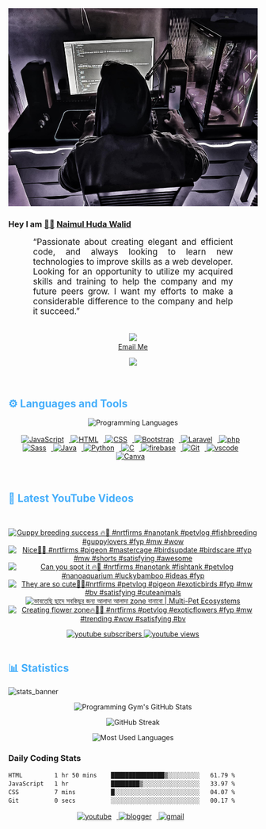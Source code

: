 <!-- ![github_cover_banner](https://www.digitalsolutionservices.com/img/services/web%20development.gif)-->

<div align="center" style="display:block;">
    <img height="400px" width="100%" alt="github cover banner" src="https://raw.githubusercontent.com/NaimulHudaWalid/NaimulHudaWalid/main/272276268_3114779035434264_920860974401480824_n.jpg"/> 
</div>

### Hey I am [👨🏻‍][facebook] [Naimul Huda Walid][youtube]



<p align:"center" style="text-align: justify; margin: 0 50px; font-size: 17px;" >
   “Passionate about creating elegant and efficient code, and always looking to learn new technologies to improve skills as a web developer. Looking for an opportunity to utilize my acquired skills and training to help the company and my future peers grow. I want my efforts to make a considerable difference to the company and help it succeed.”
<br>
<br>
<div align="center">

![](https://visitor-badge.glitch.me/badge?page_id=NaimulHudaWalid)
    <br />
[Email Me](mailto:dev.naimulhuda@gmail.com)
</div>
</p>
<!-- Typing SVG by DenverCoder1 - https://github.com/DenverCoder1/readme-typing-svg -->
<p align="center">
<!--   <a href="https://github.com/DenverCoder1/readme-typing-svg"> -->
    <img src="https://readme-typing-svg.herokuapp.com?color=E22FE4&width=380&height=45&lines=Open-Source+Enthusiast;Learning+In+Public;Empowering+Others;Nice+To+Meet+You+...&center=true"></a>

</p>
<br>
<!-- Languages and Tools -->

<h2 style="color: #44AEFB">⚙️ Languages and Tools</h2>
<div align="center" style="display:block;">
    <img width="100px" alt="Programming Languages" src="https://user-images.githubusercontent.com/78341798/194531121-47b0119a-ce00-439d-b586-125f86acb098.png"/> 
</div>
<br>   
<!-- Icons Resources -->
<!-- https://devicon.dev/ -->
<!-- https://cdn.jsdelivr.net/npm/simple-icons@v3/icons/ -->
<div align="center">
  <a href="https://developer.mozilla.org/en-US/docs/Web/JavaScript" target="_blank" rel="noreferrer">
      <img  alt="JavaScript" height="50px" style="padding-right:10px;" src="https://cdn.jsdelivr.net/gh/devicons/devicon/icons/javascript/javascript-plain.svg"/>
  </a>
  
 
  <a href="https://developer.mozilla.org/en-US/docs/Web/HTML" target="_blank" rel="noreferrer">
      <img  alt="HTML" height="50px" style="padding-right:10px;" src="https://cdn.jsdelivr.net/gh/devicons/devicon/icons/html5/html5-original.svg"/>
  </a>
  <a href="https://developer.mozilla.org/en-US/docs/Web/CSS" target="_blank" rel="noreferrer">
      <img  alt="CSS" height="50px" style="padding-right:10px;" src="https://cdn.jsdelivr.net/gh/devicons/devicon/icons/css3/css3-original.svg"/>
  </a>
  <a href="https://getbootstrap.com/" target="_blank" rel="noreferrer">
      <img  alt="Bootstrap" height="50px" style="padding-right:10px;" src="https://cdn.jsdelivr.net/gh/devicons/devicon/icons/bootstrap/bootstrap-original.svg"/>
  </a> 
  <a href="https://laravel.com/" target="_blank" rel="noreferrer">
      <img  alt="Laravel" height="50px" style="padding-right:10px;" src="https://cdn.jsdelivr.net/gh/devicons/devicon/icons/laravel/laravel-plain.svg"/>
  </a>
  <a href="https://www.php.net/" target="_blank" rel="noreferrer">
      <img  alt="php" height="50px" style="padding-right:10px;" src="https://cdn.jsdelivr.net/gh/devicons/devicon/icons/php/php-original.svg"/>
  </a>
  <a href="https://sass-lang.com/" target="_blank" rel="noreferrer">
      <img  alt="Sass" height="50px" style="padding-right:10px;" src="https://cdn.jsdelivr.net/gh/devicons/devicon/icons/sass/sass-original.svg"/>
  </a>
  <a href="https://www.java.com/en/" target="_blank" rel="noreferrer">
      <img  alt="Java" height="50px" style="padding-right:10px;" src="https://cdn.jsdelivr.net/gh/devicons/devicon/icons/java/java-original.svg"/>
  </a>    
  <a href="https://www.python.org/" target="_blank" rel="noreferrer">
      <img  alt="Python" height="50px" style="padding-right:10px;" src="https://cdn.jsdelivr.net/gh/devicons/devicon/icons/python/python-original.svg"/>
  </a>
  <a href="https://www.cprogramming.com/" target="_blank" rel="noreferrer">
      <img  alt="C" height="50px" style="padding-right:10px;" src="https://cdn.jsdelivr.net/gh/devicons/devicon/icons/c/c-original.svg"/>
  </a>
  
  <a href="https://firebase.google.com/" target="_blank" rel="noreferrer">
      <img  alt="firebase" height="50px" style="padding-right:10px;" src="https://cdn.jsdelivr.net/gh/devicons/devicon/icons/firebase/firebase-plain.svg"/>
  </a>
 
  <a href="https://git-scm.com/" target="_blank" rel="noreferrer">
      <img  alt="Git" height="50px" style="padding-right:10px;" src="https://cdn.jsdelivr.net/gh/devicons/devicon/icons/git/git-original.svg"/>
  </a>
  
  <a href="https://code.visualstudio.com/" target="_blank" rel="noreferrer">
      <img  alt="vscode" height="50px" style="padding-right:10px;"src="https://cdn.jsdelivr.net/gh/devicons/devicon/icons/vscode/vscode-original.svg"/>
  </a>
  <a href="https://www.canva.com/" target="_blank" rel="noreferrer">
      <img  alt="Canva" height="50px" style="padding-right:10px;" src="https://cdn.jsdelivr.net/gh/devicons/devicon/icons/canva/canva-original.svg"/> 
  </a>
</div>
<br>
<br>

<!-- Latest YouTube Videos -->

<h2 style="color: #44AEFB">🎦 Latest YouTube Videos</h2>
<br />

<!-- Resource/Reference: https://github.com/DenverCoder1/github-readme-youtube-cards -->
<div class="youtube videos cards" align="center">

<!-- BEGIN YOUTUBE-CARDS -->
[![Guppy breeding success 🔥🖤 #nrtfirms #nanotank #petvlog #fishbreeding #guppylovers #fyp #mw #wow](https://ytcards.demolab.com/?id=_nQWvoS1NvU&title=Guppy+breeding+success+%F0%9F%94%A5%F0%9F%96%A4+%23nrtfirms+%23nanotank+%23petvlog+%23fishbreeding+%23guppylovers+%23fyp+%23mw+%23wow&lang=en&timestamp=1701087436&background_color=%230d1117&title_color=%23ffffff&stats_color=%23dedede&max_title_lines=1&width=250&border_radius=5 "Guppy breeding success 🔥🖤 #nrtfirms #nanotank #petvlog #fishbreeding #guppylovers #fyp #mw #wow")](https://www.youtube.com/watch?v=_nQWvoS1NvU)
[![Nice🖤🤩 #nrtfirms #pigeon #mastercage #birdsupdate #birdscare #fyp #mw #shorts #satisfying #awesome](https://ytcards.demolab.com/?id=CFJr-9NlpUA&title=Nice%F0%9F%96%A4%F0%9F%A4%A9+%23nrtfirms+%23pigeon+%23mastercage+%23birdsupdate+%23birdscare+%23fyp+%23mw+%23shorts+%23satisfying+%23awesome&lang=en&timestamp=1701045869&background_color=%230d1117&title_color=%23ffffff&stats_color=%23dedede&max_title_lines=1&width=250&border_radius=5 "Nice🖤🤩 #nrtfirms #pigeon #mastercage #birdsupdate #birdscare #fyp #mw #shorts #satisfying #awesome")](https://www.youtube.com/watch?v=CFJr-9NlpUA)
[![Can you spot it 🔥🖤 #nrtfirms #nanotank #fishtank #petvlog #nanoaquarium #luckybamboo #ideas #fyp](https://ytcards.demolab.com/?id=DyxuTDEpiVc&title=Can+you+spot+it+%F0%9F%94%A5%F0%9F%96%A4+%23nrtfirms+%23nanotank+%23fishtank+%23petvlog+%23nanoaquarium+%23luckybamboo+%23ideas+%23fyp&lang=en&timestamp=1700967640&background_color=%230d1117&title_color=%23ffffff&stats_color=%23dedede&max_title_lines=1&width=250&border_radius=5 "Can you spot it 🔥🖤 #nrtfirms #nanotank #fishtank #petvlog #nanoaquarium #luckybamboo #ideas #fyp")](https://www.youtube.com/watch?v=DyxuTDEpiVc)
[![They are so cute🖤🔥#nrtfirms #petvlog #pigeon  #exoticbirds #fyp #mw #bv #satisfying #cuteanimals](https://ytcards.demolab.com/?id=HNH9iHMlI8s&title=They+are+so+cute%F0%9F%96%A4%F0%9F%94%A5%23nrtfirms+%23petvlog+%23pigeon++%23exoticbirds+%23fyp+%23mw+%23bv+%23satisfying+%23cuteanimals&lang=en&timestamp=1700908147&background_color=%230d1117&title_color=%23ffffff&stats_color=%23dedede&max_title_lines=1&width=250&border_radius=5 "They are so cute🖤🔥#nrtfirms #petvlog #pigeon  #exoticbirds #fyp #mw #bv #satisfying #cuteanimals")](https://www.youtube.com/watch?v=HNH9iHMlI8s)
[![ভাবতেছি ছাদে সবকিছুর জন্য আলাদা আলাদা zone বানাবো | Multi-Pet Ecosystems](https://ytcards.demolab.com/?id=dxTgLptz_bM&title=%E0%A6%AD%E0%A6%BE%E0%A6%AC%E0%A6%A4%E0%A7%87%E0%A6%9B%E0%A6%BF+%E0%A6%9B%E0%A6%BE%E0%A6%A6%E0%A7%87+%E0%A6%B8%E0%A6%AC%E0%A6%95%E0%A6%BF%E0%A6%9B%E0%A7%81%E0%A6%B0+%E0%A6%9C%E0%A6%A8%E0%A7%8D%E0%A6%AF+%E0%A6%86%E0%A6%B2%E0%A6%BE%E0%A6%A6%E0%A6%BE+%E0%A6%86%E0%A6%B2%E0%A6%BE%E0%A6%A6%E0%A6%BE+zone+%E0%A6%AC%E0%A6%BE%E0%A6%A8%E0%A6%BE%E0%A6%AC%E0%A7%8B+%7C+Multi-Pet+Ecosystems&lang=en&timestamp=1700900674&background_color=%230d1117&title_color=%23ffffff&stats_color=%23dedede&max_title_lines=1&width=250&border_radius=5 "ভাবতেছি ছাদে সবকিছুর জন্য আলাদা আলাদা zone বানাবো | Multi-Pet Ecosystems")](https://www.youtube.com/watch?v=dxTgLptz_bM)
[![Creating flower zone🔥🖤🌺 #nrtfirms #petvlog #exoticflowers #fyp #mw #trending #wow #satisfying #bv](https://ytcards.demolab.com/?id=K8gAlsA1bSE&title=Creating+flower+zone%F0%9F%94%A5%F0%9F%96%A4%F0%9F%8C%BA+%23nrtfirms+%23petvlog+%23exoticflowers+%23fyp+%23mw+%23trending+%23wow+%23satisfying+%23bv&lang=en&timestamp=1700873382&background_color=%230d1117&title_color=%23ffffff&stats_color=%23dedede&max_title_lines=1&width=250&border_radius=5 "Creating flower zone🔥🖤🌺 #nrtfirms #petvlog #exoticflowers #fyp #mw #trending #wow #satisfying #bv")](https://www.youtube.com/watch?v=K8gAlsA1bSE)
<!-- END YOUTUBE-CARDS -->
</div>

<!-- Begin Youtube Buttons -->
<!-- Resource/Reference:  https://github.com/DenverCoder1/custom-icon-badges -->
<div class="youtube buttons" align="center">
    <a href="https://www.youtube.com/channel/UCa3YaFwzSII0kKg3Nads2dQ"  target="_blank">
        <img alt="youtube subscribers" src="https://img.shields.io/youtube/channel/subscribers/UCa3YaFwzSII0kKg3Nads2dQ?logo=youtube&logoColor=red&style=for-the-badge"/>
    </a> 
    <a href="https://www.youtube.com/channel/UCa3YaFwzSII0kKg3Nads2dQ"  target="_blank">
        <img alt="youtube views" src="https://custom-icon-badges.demolab.com/youtube/channel/views/UCa3YaFwzSII0kKg3Nads2dQ?color=%23E05D44&logo=eye&logoColor=white&style=for-the-badge&labelColor=#555555"/>
    </a> 
</div>
<br>
<!-- End Youtube Buttons -->

<!-- Statistics -->

<h2 style="color: #44AEFB">📊 Statistics</h2>

![stats_banner](https://user-images.githubusercontent.com/78341798/194534778-d662496c-ae00-4e8d-ae9b-b90912054e7f.gif)

<!-- Begin Stats Cards -->
<!-- Resources:  -->
<!-- Github & Languages Stats: https://github.com/naimul15-12090/github-readme-stats --> 
<!-- Streak Stats: https://github.com/denvercoder1/github-readme-streak-stats -->
<!-- Change the value after ?username= to your GitHub username. -->
<div class="stats" align="center">

![Programming Gym's GitHub Stats](https://github-readme-stats.vercel.app/api?username=NaimulHudaWalid&hide=stars&count_private=true&show_icons=true&theme=algolia&border_radius=20)

![GitHub Streak](https://streak-stats.demolab.com?user=NaimulHudaWalid&count_private=true&theme=algolia&border_radius=22)

![Most Used Languages](https://github-readme-stats.vercel.app/api/top-langs/?username=NaimulHudaWalid&langs_count=8&layout=compact&show_icons=true&theme=algolia&border_radius=20)
    
<!-- ![Top Langs](https://github-readme-stats.vercel.app/api/top-langs/?username=naimul15-12090&langs_count=8) -->
<!-- [![Top Langs](https://github-readme-stats.vercel.app/api/top-langs/?username=naimul15-12090&layout=compact)](https://github.com/anuraghazra/github-readme-stats)
 -->
    
</div>
<!--  End Stats Cards -->



### Daily Coding Stats
<!--START_SECTION:waka-->

```txt
HTML         1 hr 50 mins    ███████████████▒░░░░░░░░░   61.79 %
JavaScript   1 hr            ████████▒░░░░░░░░░░░░░░░░   33.97 %
CSS          7 mins          █░░░░░░░░░░░░░░░░░░░░░░░░   04.07 %
Git          0 secs          ░░░░░░░░░░░░░░░░░░░░░░░░░   00.17 %
```

<!--END_SECTION:waka-->
<!-- Begin Footer -->
<!-- Icons Resources -->
<!-- https://devicon.dev/ -->
<div class="footer" align="center" style="margin:15px;">
    <a href="https://www.youtube.com/channel/UCa3YaFwzSII0kKg3Nads2dQ" target="_blank">
        <img  style="margin:0 10px 10px 0;" src="https://user-images.githubusercontent.com/78341798/194531650-698ef1b1-9cbd-4b4f-96ef-5a2ec4b5d7e6.svg" alt="youtube" width="40px"/>
    </a>
    <a href="https://www.linkedin.com/in/naimulhudawalid/" target="_blank">
        <img style="margin:0 10px 10px 0;" src="https://user-images.githubusercontent.com/78341798/194531458-b5dfeb1b-bad5-4dfa-909a-2e402262db9a.svg" alt="blogger" width="40px"/>
    </a>
    <a href="mailto:dev.naimulhuda@gmail.com" target="_blank">
        <img style="margin:0 10px 10px 0;" src="https://user-images.githubusercontent.com/78341798/194531383-ddb2b774-5bb9-491c-b601-4a4a7d9792fb.svg" alt="gmail" width="40px"/>
    </a>
</div>
<!-- End Footer -->

[youtube]: https://www.youtube.com/channel/UCa3YaFwzSII0kKg3Nads2dQ
[facebook]: https://www.facebook.com/profile.php?id=100007065945838
